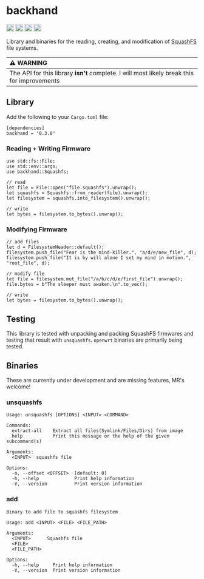 backhand
===============================

[<img alt="github" src="https://img.shields.io/badge/github-wcampbell0x2a/backhand-8da0cb?style=for-the-badge&labelColor=555555&logo=github" height="20">](https://github.com/wcampbell0x2a/backhand)
[<img alt="crates.io" src="https://img.shields.io/crates/v/backhand.svg?style=for-the-badge&color=fc8d62&logo=rust" height="20">](https://crates.io/crates/backhand)
[<img alt="docs.rs" src="https://img.shields.io/badge/docs.rs-backhand-66c2a5?style=for-the-badge&labelColor=555555&logo=docs.rs" height="20">](https://docs.rs/backhand)
[<img alt="build status" src="https://img.shields.io/github/actions/workflow/status/wcampbell0x2a/backhand/main.yml?branch=master&style=for-the-badge" height="20">](https://github.com/wcampbell0x2a/backhand/actions?query=branch%3Amaster)

Library and binaries for the reading, creating, and modification
of [SquashFS](https://en.wikipedia.org/wiki/SquashFS) file systems.

| :warning: WARNING                                                                          |
|:-------------------------------------------------------------------------------------------|
| The API for this library **isn't** complete. I will most likely break this for improvements |

## Library
Add the following to your `Cargo.toml` file:
```toml, ignore
[dependencies]
backhand = "0.3.0"
```
### Reading + Writing Firmware
```rust, ignore
use std::fs::File;
use std::env::args;
use backhand::Squashfs;

// read
let file = File::open("file.squashfs").unwrap();
let squashfs = Squashfs::from_reader(file).unwrap();
let filesystem = squashfs.into_filesystem().unwrap();

// write
let bytes = filesystem.to_bytes().unwrap();
```

### Modifying Firmware
```rust, ignore
// add files
let d = FilesystemHeader::default();
filesystem.push_file("Fear is the mind-killer.", "a/d/e/new_file", d);
filesystem.push_file("It is by will alone I set my mind in motion.", "root_file", d);

// modify file
let file = filesystem.mut_file("/a/b/c/d/e/first_file").unwrap();
file.bytes = b"The sleeper must awaken.\n".to_vec();

// write
let bytes = filesystem.to_bytes().unwrap();
```

## Testing
This library is tested with unpacking and packing SquashFS firmwares and testing that result with `unsquashfs`.
`openwrt` binaries are primarily being tested.

## Binaries
These are currently under development and are missing features, MR's welcome!

### unsquashfs
```console
Usage: unsquashfs [OPTIONS] <INPUT> <COMMAND>

Commands:
  extract-all    Extract all files(Symlink/Files/Dirs) from image
  help           Print this message or the help of the given subcommand(s)

Arguments:
  <INPUT>  squashfs file

Options:
  -o, --offset <OFFSET>  [default: 0]
  -h, --help             Print help information
  -V, --version          Print version information
```
### add
```console
Binary to add file to squashfs filesystem

Usage: add <INPUT> <FILE> <FILE_PATH>

Arguments:
  <INPUT>      Squashfs file
  <FILE>
  <FILE_PATH>

Options:
  -h, --help     Print help information
  -V, --version  Print version information
```
